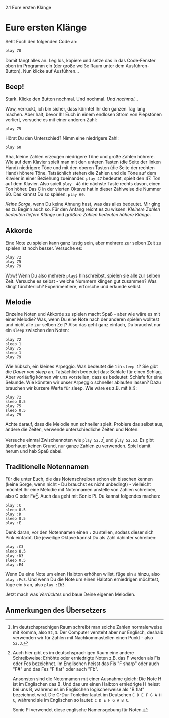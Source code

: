 2.1 Eure ersten Klänge

# Eure ersten Klänge

Seht Euch den folgenden Code an:

```
play 70
```

Damit fängt alles an. Leg los, kopiere und setze das in das Code-Fenster 
oben im Programm ein (der große weiße Raum unter dem Ausführen-Button). 
Nun klicke auf Ausführen...

## Beep!

Stark. Klicke den Button nochmal. Und nochmal. *Und nochmal...*

Wow, verrückt, ich bin sicher, dass könntet Ihr den ganzen Tag lang 
machen. Aber halt, bevor Ihr Euch in einem endlosen Strom von 
Piepstönen verliert, versuche es mit einer anderen Zahl:

```
play 75
```

Hörst Du den Unterschied? Nimm eine niedrigere Zahl:

```
play 60
```

Aha, kleine Zahlen erzeugen niedrigere Töne und große Zahlen höhrere.
Wie auf dem Klavier spielt man mit den unteren Tasten (die Seite der
linken Hand) niedrigere Töne und mit den oberen Tasten (die Seite der
rechten Hand) höhere Töne. Tatsächlich stehen die Zahlen und 
die Töne auf dem Klavier in einer Beziehung zueinander. `play 47` 
bedeutet, spielt den 47. Ton auf dem Klavier. Also spielt `play 
48` die nächste Taste rechts davon, einen Ton höher.
Das C in der vierten Oktave hat in dieser Zählweise die Nummer 60. 
Das kannst Du so spielen: `play 60`.

*Keine Sorge*, wenn Du keine Ahnung hast, was das alles bedeutet. Mir
ging es zu Beginn auch so. Für den Anfang reicht es zu wissen: 
*Kleinere Zahlen bedeuten tiefere Klänge* und *größere Zahlen bedeuten 
höhere Klänge*.

## Akkorde

Eine Note zu spielen kann ganz lustig sein, aber mehrere zur selben 
Zeit zu spielen ist noch besser. Versuche es:

```
play 72
play 75
play 79
```

Wow! Wenn Du also mehrere `play`s hinschreibst, spielen sie alle zur 
selben Zeit. Versuche es selbst - welche Nummern klingen gut zusammen? 
Was klingt fürchterlich? Experimentiere, erforsche und erkunde selbst.

## Melodie

Einzelne Noten und Akkorde zu spielen macht Spaß - aber wie wäre es mit 
einer Melodie? Was, wenn Du eine Note nach der anderen spielen wolltest 
und nicht alle zur selben Zeit? Also das geht ganz einfach, Du brauchst 
nur ein `sleep` zwischen den Noten:

```
play 72
sleep 1
play 75
sleep 1
play 79
```

Wie hübsch, ein kleines Arpeggio. Was bedeutet die `1` in `sleep 1`? 
Sie gibt die *Dauer von sleep* an. Tatsächlich bedeutet das: Schlafe 
für einen Schlag. Aber vorläufig können wir uns vorstellen, dass es 
bedeutet: Schlafe für eine Sekunde. Wie könnten wir unser Arpeggio 
schneller ablaufen lassen? Dazu brauchen wir kürzere Werte für sleep. 
Wie wäre es z.B. mit `0.5`:

```
play 72
sleep 0.5
play 75
sleep 0.5
play 79
```

Achte darauf, dass die Melodie nun schneller spielt. Probiere das 
selbst aus, ändere die Zeiten, verwende unterschiedliche Zeiten und 
Noten.

Versuche einmal Zwischennoten wie `play 52.3`[^2] und `play 52.63`. Es 
gibt überhaupt keinen Grund, nur ganze Zahlen zu verwenden. Spiel damit 
herum und hab Spaß dabei.

## Traditionelle Notennamen

Für die unter Euch, die das Notenschreiben schon ein bisschen kennen 
(keine Sorge, wenn nicht - Du brauchst es nicht unbedingt) - vielleicht 
möchtet Ihr eine Melodie mit Notennamen anstelle von Zahlen schreiben, 
also C oder F#[^3]. Auch das geht mit Sonic Pi. Du kannst folgendes 
machen:

```
play :C
sleep 0.5
play :D
sleep 0.5
play :E
```

Denk daran, vor den Notennamen einen `:` zu stellen, sodass dieser sich 
Pink einfärbt. Die jeweilige Oktave kannst Du als Zahl dahinter
schreiben:

```
play :C3
sleep 0.5
play :D3
sleep 0.5
play :E4
```

Wenn Du eine Note um einen Halbton erhöhen willst, füge ein `s` 
hinzu, also `play :Fs3`. Und wenn Du die Note um einen Halbton 
erniedrigen möchtest, füge ein `b` an, also `play :Eb3`.

Jetzt mach was *Verrücktes* und baue Deine eigenen Melodien.


## Anmerkungen des Übersetzers

[^2]: Im deutschsprachigen Raum schreibt man solche Zahlen 
    normalerweise mit Komma, also `52,3`. Der Computer versteht aber nur 
    Englisch, deshalb verwenden wir für Zahlen mit Nachkommastellen
    einen Punkt - also `52.3`.

[^3]: Auch hier gibt es im deutschsprachigen Raum eine andere 
    Schreibweise: Erhöhte oder erniedrigte Noten z.B. das F werden als
    Fis oder Fes bezeichnet. Im Englischen heisst das Fis "F sharp" oder
    auch "F#" und das Fes "F flat" oder auch "Fb".

    Ansonsten sind die Notennamen mit einer Ausnahme gleich: Die Note H
    ist im Englischen das B. Und das um einen Halbton erniedrigte H
    heisst bei uns B, während es im Englischen logischerweise als
    "B flat" bezeichnet wird. Die C-Dur-Tonleiter lautet im Deutschen
    `C D E F G A H C`, während sie im Englischen so lautet:
    `C D E F G A B C`.

    Sonic Pi verwendet diese englische Namensgebung für Noten.
